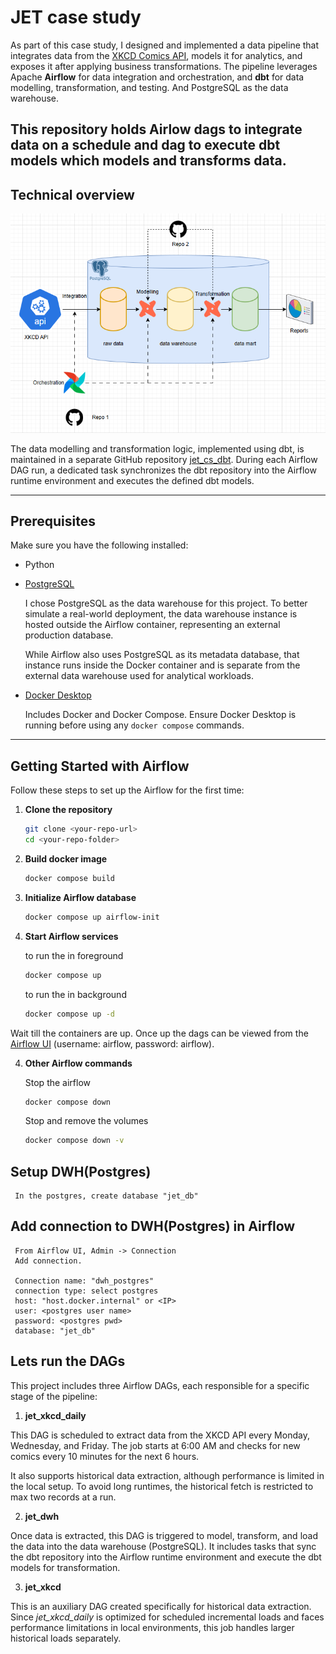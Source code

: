 # JET case study

As part of this case study, I designed and implemented a data pipeline that integrates data from the [XKCD Comics API](https://xkcd.com/json.html), models it for analytics, and exposes it after applying business transformations. 
The pipeline leverages Apache **Airflow** for data integration and orchestration, and **dbt** for data modelling, transformation, and testing. And PostgreSQL as the data warehouse. 

This repository holds Airlow dags to integrate data on a schedule and dag to execute dbt models which models and transforms data. 
---
## Technical overview

![technical overview](images/overview.png)

The data modelling and transformation logic, implemented using dbt, is maintained in a separate GitHub repository [jet_cs_dbt](https://github.com/nibinmg/jet_cs_dbt.git). During each Airflow DAG run, a dedicated task synchronizes the dbt repository into the Airflow runtime environment and executes the defined dbt models.

---
## Prerequisites

Make sure you have the following installed:

- Python

- [PostgreSQL](https://www.postgresql.org/download/) 

     I chose PostgreSQL as the data warehouse for this project. To better simulate a real-world deployment, the data warehouse instance is hosted outside the Airflow container, representing an external production database.

     While Airflow also uses PostgreSQL as its metadata database, that instance runs inside the Docker container and is separate from the external data warehouse used for analytical workloads.

- [Docker Desktop](https://www.docker.com/products/docker-desktop/) 

     Includes Docker and Docker Compose. Ensure Docker Desktop is running before using any `docker compose` commands. 

---

## Getting Started with Airflow

Follow these steps to set up the Airflow for the first time:

1. **Clone the repository**
   ```bash
   git clone <your-repo-url>
   cd <your-repo-folder>
   ```

2. **Build docker image**
     ```bash
     docker compose build
     ```

3. **Initialize Airflow database**
     ```bash
     docker compose up airflow-init
     ```

4. **Start Airflow services**
    
    to run the in foreground
     ```bash
     docker compose up 
     ```
     to run the in background
     ```bash
     docker compose up -d
     ```

Wait till the containers are up. Once up the dags can be viewed from the [Airflow UI](http://localhost:8080/) (username: airflow, password: airflow). 

4. **Other Airflow commands**
     
     Stop the airflow
     ```bash
     docker compose down 
     ```

     Stop and remove the volumes
     ```bash
     docker compose down -v
     ```
## Setup DWH(Postgres)

     In the postgres, create database "jet_db"

## Add connection to DWH(Postgres) in Airflow 

     From Airflow UI, Admin -> Connection
     Add connection. 

     Connection name: "dwh_postgres"
     connection type: select postgres
     host: "host.docker.internal" or <IP>
     user: <postgres user name>
     password: <postgres pwd>
     database: "jet_db"

## Lets run the DAGs

This project includes three Airflow DAGs, each responsible for a specific stage of the pipeline:

1. **jet_xkcd_daily**

This DAG is scheduled to extract data from the XKCD API every Monday, Wednesday, and Friday.
The job starts at 6:00 AM and checks for new comics every 10 minutes for the next 6 hours.

It also supports historical data extraction, although performance is limited in the local setup.
To avoid long runtimes, the historical fetch is restricted to max two records at a run.

2. **jet_dwh**

Once data is extracted, this DAG is triggered to model, transform, and load the data into the data warehouse (PostgreSQL).
It includes tasks that sync the dbt repository into the Airflow runtime environment and execute the dbt models for transformation.

3. **jet_xkcd**

This is an auxiliary DAG created specifically for historical data extraction.
Since *jet_xkcd_daily* is optimized for scheduled incremental loads and faces performance limitations in local environments, this job handles larger historical loads separately. 